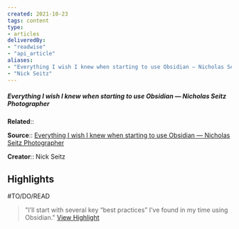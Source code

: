 ```yaml
---
created: 2021-10-23
tags: content
type: 
- articles
deliveredBy: 
- "readwise"
- "api_article"
aliases:
- "Everything I wish I knew when starting to use Obsidian — Nicholas Seitz Photographer"
- "Nick Seitz"
---
```

##### Everything I wish I knew when starting to use Obsidian — Nicholas Seitz Photographer

**Related**:: 

**Source**:: [Everything I wish I knew when starting to use Obsidian — Nicholas Seitz Photographer](https://nickseitz.com/writing/obsidian-day-one-starterpack)

**Creator**:: Nick Seitz

## Highlights
#TO/DO/READ  
> "I’ll start with several key “best practices” I’ve found in my time using Obsidian."   [View Highlight](https://nickseitz.com/writing/obsidian-day-one-starterpack?__readwiseLocation=0%2F2%2F0%2F6%2F0%2F0%2F0%2F1%2F3%2F1%2F1%2F1%2F1%2F3%2F1%2F1%2F5%2F1%3A0%2C0%2F2%2F0%2F6%2F0%2F0%2F0%2F1%2F3%2F1%2F1%2F1%2F1%2F3%2F1%2F1%2F5%2F1%3A82#:~:text=I%E2%80%99ll%20start%20with%20several%20key%2Cin%20my%20time%20using%20Obsidian.)

